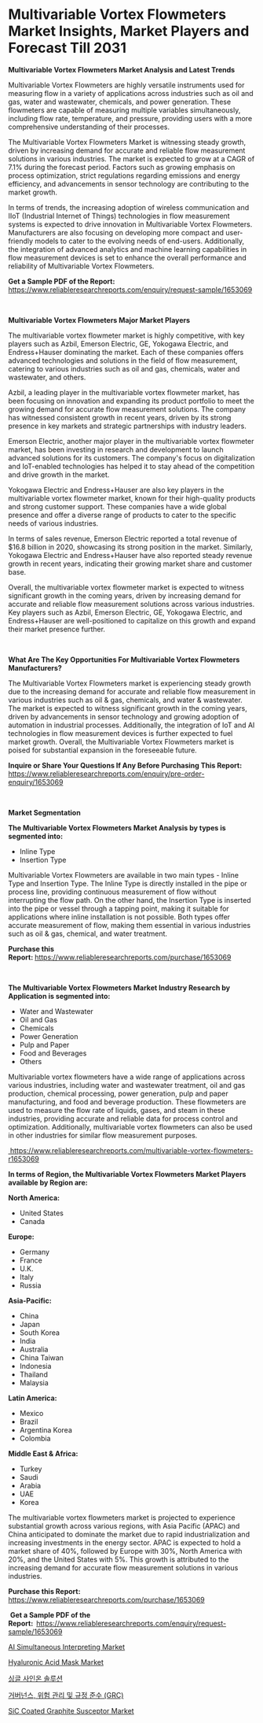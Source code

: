 <p><h1>Multivariable Vortex Flowmeters Market Insights, Market Players and Forecast Till 2031</h1></p><p><strong>Multivariable Vortex Flowmeters Market Analysis and Latest Trends</strong></p>
<p><p>Multivariable Vortex Flowmeters are highly versatile instruments used for measuring flow in a variety of applications across industries such as oil and gas, water and wastewater, chemicals, and power generation. These flowmeters are capable of measuring multiple variables simultaneously, including flow rate, temperature, and pressure, providing users with a more comprehensive understanding of their processes.</p><p>The Multivariable Vortex Flowmeters Market is witnessing steady growth, driven by increasing demand for accurate and reliable flow measurement solutions in various industries. The market is expected to grow at a CAGR of 7.1% during the forecast period. Factors such as growing emphasis on process optimization, strict regulations regarding emissions and energy efficiency, and advancements in sensor technology are contributing to the market growth.</p><p>In terms of trends, the increasing adoption of wireless communication and IIoT (Industrial Internet of Things) technologies in flow measurement systems is expected to drive innovation in Multivariable Vortex Flowmeters. Manufacturers are also focusing on developing more compact and user-friendly models to cater to the evolving needs of end-users. Additionally, the integration of advanced analytics and machine learning capabilities in flow measurement devices is set to enhance the overall performance and reliability of Multivariable Vortex Flowmeters.</p></p>
<p><strong>Get a Sample PDF of the Report:&nbsp;</strong> <a href="https://www.reliableresearchreports.com/enquiry/request-sample/1653069">https://www.reliableresearchreports.com/enquiry/request-sample/1653069</a></p>
<p>&nbsp;</p>
<p><strong>Multivariable Vortex Flowmeters Major Market Players</strong></p>
<p><p>The multivariable vortex flowmeter market is highly competitive, with key players such as Azbil, Emerson Electric, GE, Yokogawa Electric, and Endress+Hauser dominating the market. Each of these companies offers advanced technologies and solutions in the field of flow measurement, catering to various industries such as oil and gas, chemicals, water and wastewater, and others.</p><p>Azbil, a leading player in the multivariable vortex flowmeter market, has been focusing on innovation and expanding its product portfolio to meet the growing demand for accurate flow measurement solutions. The company has witnessed consistent growth in recent years, driven by its strong presence in key markets and strategic partnerships with industry leaders.</p><p>Emerson Electric, another major player in the multivariable vortex flowmeter market, has been investing in research and development to launch advanced solutions for its customers. The company's focus on digitalization and IoT-enabled technologies has helped it to stay ahead of the competition and drive growth in the market.</p><p>Yokogawa Electric and Endress+Hauser are also key players in the multivariable vortex flowmeter market, known for their high-quality products and strong customer support. These companies have a wide global presence and offer a diverse range of products to cater to the specific needs of various industries.</p><p>In terms of sales revenue, Emerson Electric reported a total revenue of $16.8 billion in 2020, showcasing its strong position in the market. Similarly, Yokogawa Electric and Endress+Hauser have also reported steady revenue growth in recent years, indicating their growing market share and customer base.</p><p>Overall, the multivariable vortex flowmeter market is expected to witness significant growth in the coming years, driven by increasing demand for accurate and reliable flow measurement solutions across various industries. Key players such as Azbil, Emerson Electric, GE, Yokogawa Electric, and Endress+Hauser are well-positioned to capitalize on this growth and expand their market presence further.</p></p>
<p>&nbsp;</p>
<p><strong>What Are The Key Opportunities For Multivariable Vortex Flowmeters Manufacturers?</strong></p>
<p><p>The Multivariable Vortex Flowmeters market is experiencing steady growth due to the increasing demand for accurate and reliable flow measurement in various industries such as oil & gas, chemicals, and water & wastewater. The market is expected to witness significant growth in the coming years, driven by advancements in sensor technology and growing adoption of automation in industrial processes. Additionally, the integration of IoT and AI technologies in flow measurement devices is further expected to fuel market growth. Overall, the Multivariable Vortex Flowmeters market is poised for substantial expansion in the foreseeable future.</p></p>
<p><strong>Inquire or Share Your Questions If Any Before Purchasing This Report:</strong> <a href="https://www.reliableresearchreports.com/enquiry/pre-order-enquiry/1653069">https://www.reliableresearchreports.com/enquiry/pre-order-enquiry/1653069</a></p>
<p>&nbsp;</p>
<p><strong>Market Segmentation</strong></p>
<p><strong>The Multivariable Vortex Flowmeters Market Analysis by types is segmented into:</strong></p>
<p><ul><li>Inline Type</li><li>Insertion Type</li></ul></p>
<p><p>Multivariable Vortex Flowmeters are available in two main types - Inline Type and Insertion Type. The Inline Type is directly installed in the pipe or process line, providing continuous measurement of flow without interrupting the flow path. On the other hand, the Insertion Type is inserted into the pipe or vessel through a tapping point, making it suitable for applications where inline installation is not possible. Both types offer accurate measurement of flow, making them essential in various industries such as oil & gas, chemical, and water treatment.</p></p>
<p><strong>Purchase this Report:&nbsp;</strong><a href="https://www.reliableresearchreports.com/purchase/1653069">https://www.reliableresearchreports.com/purchase/1653069</a></p>
<p>&nbsp;</p>
<p><strong>The Multivariable Vortex Flowmeters Market Industry Research by Application is segmented into:</strong></p>
<p><ul><li>Water and Wastewater</li><li>Oil and Gas</li><li>Chemicals</li><li>Power Generation</li><li>Pulp and Paper</li><li>Food and Beverages</li><li>Others</li></ul></p>
<p><p>Multivariable vortex flowmeters have a wide range of applications across various industries, including water and wastewater treatment, oil and gas production, chemical processing, power generation, pulp and paper manufacturing, and food and beverage production. These flowmeters are used to measure the flow rate of liquids, gases, and steam in these industries, providing accurate and reliable data for process control and optimization. Additionally, multivariable vortex flowmeters can also be used in other industries for similar flow measurement purposes.</p></p>
<p><a href="https://www.reliableresearchreports.com/multivariable-vortex-flowmeters-r1653069">&nbsp;https://www.reliableresearchreports.com/multivariable-vortex-flowmeters-r1653069</a></p>
<p><strong>In terms of Region, the Multivariable Vortex Flowmeters Market Players available by Region are:</strong></p>
<p>
    <p> <strong> North America: </strong>
        <ul>
            <li>United States</li>
            <li>Canada</li>
        </ul>
        </p> 
    <p> <strong> Europe: </strong>
        <ul>
            <li>Germany</li>
            <li>France</li>
            <li>U.K.</li>
            <li>Italy</li>
            <li>Russia</li>
        </ul>
        </p> 
    <p> <strong> Asia-Pacific: </strong>
        <ul>
            <li>China</li>
            <li>Japan</li>
            <li>South Korea</li>
            <li>India</li>
            <li>Australia</li>
            <li>China Taiwan</li>
            <li>Indonesia</li>
            <li>Thailand</li>
            <li>Malaysia</li>
        </ul>
        </p> 
    <p> <strong> Latin America: </strong>
        <ul>
            <li>Mexico</li>
            <li>Brazil</li>
            <li>Argentina Korea</li>
            <li>Colombia</li>
        </ul>
        </p> 
    <p> <strong> Middle East & Africa: </strong>
        <ul>
            <li>Turkey</li>
            <li>Saudi</li>
            <li>Arabia</li>
            <li>UAE</li>
            <li>Korea</li>
        </ul>
    </p>
    </p>
<p><p>The multivariable vortex flowmeters market is projected to experience substantial growth across various regions, with Asia Pacific (APAC) and China anticipated to dominate the market due to rapid industrialization and increasing investments in the energy sector. APAC is expected to hold a market share of 40%, followed by Europe with 30%, North America with 20%, and the United States with 5%. This growth is attributed to the increasing demand for accurate flow measurement solutions in various industries.</p></p>
<p><strong>Purchase this Report: </strong><a href="https://www.reliableresearchreports.com/purchase/1653069">https://www.reliableresearchreports.com/purchase/1653069</a></p>
<p>&nbsp;<strong>Get a Sample PDF of the Report:&nbsp;&nbsp;</strong><a href="https://www.reliableresearchreports.com/enquiry/request-sample/1653069">https://www.reliableresearchreports.com/enquiry/request-sample/1653069</a></p>
<p><strong></strong></p>
<p><p><a href="https://www.linkedin.com/pulse/ai-simultaneous-interpreting-market-outlook-complete-u9fpe?trackingId=21S7eo3jQkOkflG9q7gZxA%3D%3D">AI Simultaneous Interpreting Market</a></p><p><a href="https://github.com/rakibtthstu9900/Market-Research-Report-List-2/blob/main/hyaluronic-acid-mask-market.md">Hyaluronic Acid Mask Market</a></p><p><a href="https://github.com/ThomasElmes2022/Market-Research-Report-List-2/blob/main/664504382764.md">싱글 사인온 솔루션</a></p><p><a href="https://github.com/risastia4/Market-Research-Report-List-2/blob/main/812308082763.md">거버넌스, 위험 관리 및 규정 준수 (GRC)</a></p><p><a href="https://github.com/BobbyMartinebXfnV/Market-Research-Report-List-1/blob/main/sic-coated-graphite-susceptor-market.md">SiC Coated Graphite Susceptor Market</a></p></p>